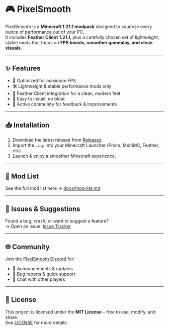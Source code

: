 # 🎮 PixelSmooth

PixelSmooth is a **Minecraft 1.21.1 modpack** designed to squeeze every ounce of performance out of your PC.  
It includes **Feather Client 1.21.1**, plus a carefully chosen set of lightweight, stable mods that focus on **FPS boosts, smoother gameplay, and clean visuals**.

---

## ✨ Features
- 🚀 Optimized for maximum FPS
- 🛠️ Lightweight & stable performance mods only
- 🎨 Feather Client integration for a clean, modern feel
- 🔧 Easy to install, no bloat
- 👥 Active community for feedback & improvements

---

## 📥 Installation
1. Download the latest release from [Releases](../../releases).  
2. Import the `.zip` into your Minecraft Launcher (Prism, MultiMC, Feather, etc).  
3. Launch & enjoy a smoother Minecraft experience.  

---

## 🧩 Mod List
See the full mod list here → [docs/mod-list.md](./docs/mod-list.md)  

---

## 🐛 Issues & Suggestions
Found a bug, crash, or want to suggest a feature?  
→ Open an issue: [Issue Tracker](../../issues)  

---

## 🌐 Community
Join the [PixelSmooth Discord](https://discord.gg/YOURINVITE) for:  
- 📢 Announcements & updates  
- 🐞 Bug reports & quick support  
- 💬 Chat with other players  

---

## 📜 License
This project is licensed under the **MIT License** – free to use, modify, and share.  
See [LICENSE](./LICENSE) for more details.
